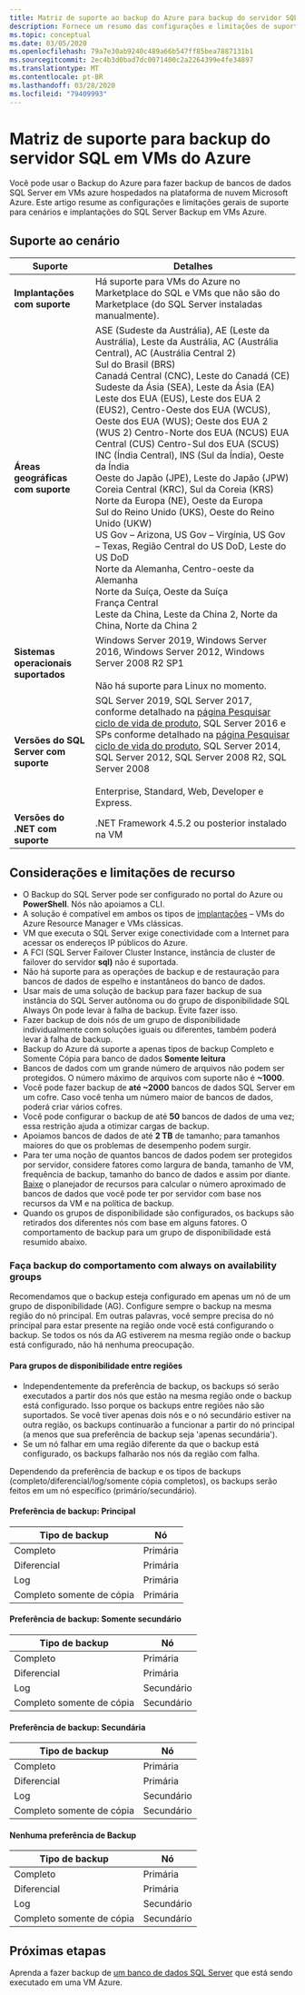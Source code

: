 ```yaml
---
title: Matriz de suporte ao backup do Azure para backup do servidor SQL em VMs do Azure
description: Fornece um resumo das configurações e limitações de suporte ao fazer backup do SQL Server em VMs Azure com o serviço de backup do Azure.
ms.topic: conceptual
ms.date: 03/05/2020
ms.openlocfilehash: 79a7e30ab9240c489a66b547ff85bea7887131b1
ms.sourcegitcommit: 2ec4b3d0bad7dc0071400c2a2264399e4fe34897
ms.translationtype: MT
ms.contentlocale: pt-BR
ms.lasthandoff: 03/28/2020
ms.locfileid: "79409993"
---
```

# <a name="support-matrix-for-sql-server-backup-in-azure-vms"></a>Matriz de suporte para backup do servidor SQL em VMs do Azure

Você pode usar o Backup do Azure para fazer backup de bancos de dados SQL Server em VMs azure hospedados na plataforma de nuvem Microsoft Azure. Este artigo resume as configurações e limitações gerais de suporte para cenários e implantações do SQL Server Backup em VMs Azure.

## <a name="scenario-support"></a>Suporte ao cenário

**Suporte** | **Detalhes**
--- | ---
**Implantações com suporte** | Há suporte para VMs do Azure no Marketplace do SQL e VMs que não são do Marketplace (do SQL Server instaladas manualmente).
**Áreas geográficas com suporte** | ASE (Sudeste da Austrália), AE (Leste da Austrália), Leste da Austrália, AC (Austrália Central), AC (Austrália Central 2) <br> Sul do Brasil (BRS)<br> Canadá Central (CNC), Leste do Canadá (CE)<br> Sudeste da Ásia (SEA), Leste da Ásia (EA) <br> Leste dos EUA (EUS), Leste dos EUA 2 (EUS2), Centro-Oeste dos EUA (WCUS), Oeste dos EUA (WUS); Oeste dos EUA 2 (WUS 2) Centro-Norte dos EUA (NCUS) EUA Central (CUS) Centro-Sul dos EUA (SCUS) <br> INC (Índia Central), INS (Sul da Índia), Oeste da Índia <br> Oeste do Japão (JPE), Leste do Japão (JPW) <br> Coreia Central (KRC), Sul da Coreia (KRS) <br> Norte da Europa (NE), Oeste da Europa <br> Sul do Reino Unido (UKS), Oeste do Reino Unido (UKW) <br> US Gov – Arizona, US Gov – Virgínia, US Gov – Texas, Região Central do US DoD, Leste do US DoD <br> Norte da Alemanha, Centro-oeste da Alemanha <br> Norte da Suíça, Oeste da Suíça <br> França Central <br> Leste da China, Leste da China 2, Norte da China, Norte da China 2
**Sistemas operacionais suportados** | Windows Server 2019, Windows Server 2016, Windows Server 2012, Windows Server 2008 R2 SP1 <br/><br/> Não há suporte para Linux no momento.
**Versões do SQL Server com suporte** | SQL Server 2019, SQL Server 2017, conforme detalhado na [página Pesquisar ciclo de vida de produto](https://support.microsoft.com/lifecycle/search?alpha=SQL%20server%202017), SQL Server 2016 e SPs conforme detalhado na [página Pesquisar ciclo de vida do produto](https://support.microsoft.com/lifecycle/search?alpha=SQL%20server%202016%20service%20pack), SQL Server 2014, SQL Server 2012, SQL Server 2008 R2, SQL Server 2008 <br/><br/> Enterprise, Standard, Web, Developer e Express.
**Versões do .NET com suporte** | .NET Framework 4.5.2 ou posterior instalado na VM

## <a name="feature-consideration-and-limitations"></a>Considerações e limitações de recurso

* O Backup do SQL Server pode ser configurado no portal do Azure ou **PowerShell**. Nós não apoiamos a CLI.
* A solução é compatível em ambos os tipos de [implantações](https://docs.microsoft.com/azure/azure-resource-manager/resource-manager-deployment-model) – VMs do Azure Resource Manager e VMs clássicas.
* VM que executa o SQL Server exige conectividade com a Internet para acessar os endereços IP públicos do Azure.
* A FCI (SQL Server Failover Cluster Instance, instância de cluster de failover do servidor **sql)** não é suportada.
* Não há suporte para as operações de backup e de restauração para bancos de dados de espelho e instantâneos do banco de dados.
* Usar mais de uma solução de backup para fazer backup de sua instância do SQL Server autônoma ou do grupo de disponibilidade SQL Always On pode levar à falha de backup. Evite fazer isso.
* Fazer backup de dois nós de um grupo de disponibilidade individualmente com soluções iguais ou diferentes, também poderá levar à falha de backup.
* Backup do Azure dá suporte a apenas tipos de backup Completo e Somente Cópia para banco de dados **Somente leitura**
* Bancos de dados com um grande número de arquivos não podem ser protegidos. O número máximo de arquivos com suporte não é **~1000**.  
* Você pode fazer backup de **até ~2000** bancos de dados SQL Server em um cofre. Caso você tenha um número maior de bancos de dados, poderá criar vários cofres.
* Você pode configurar o backup de até **50** bancos de dados de uma vez; essa restrição ajuda a otimizar cargas de backup.
* Apoiamos bancos de dados de até **2 TB** de tamanho; para tamanhos maiores do que os problemas de desempenho podem surgir.
* Para ter uma noção de quantos bancos de dados podem ser protegidos por servidor, considere fatores como largura de banda, tamanho de VM, frequência de backup, tamanho do banco de dados e assim por diante. [Baixe](https://download.microsoft.com/download/A/B/5/AB5D86F0-DCB7-4DC3-9872-6155C96DE500/SQL%20Server%20in%20Azure%20VM%20Backup%20Scale%20Calculator.xlsx) o planejador de recursos para calcular o número aproximado de bancos de dados que você pode ter por servidor com base nos recursos da VM e na política de backup.
* Quando os grupos de disponibilidade são configurados, os backups são retirados dos diferentes nós com base em alguns fatores. O comportamento de backup para um grupo de disponibilidade está resumido abaixo.

### <a name="back-up-behavior-with-always-on-availability-groups"></a>Faça backup do comportamento com always on availability groups

Recomendamos que o backup esteja configurado em apenas um nó de um grupo de disponibilidade (AG). Configure sempre o backup na mesma região do nó principal. Em outras palavras, você sempre precisa do nó principal para estar presente na região onde você está configurando o backup. Se todos os nós da AG estiverem na mesma região onde o backup está configurado, não há nenhuma preocupação.

#### <a name="for-cross-region-ag"></a>Para grupos de disponibilidade entre regiões

* Independentemente da preferência de backup, os backups só serão executados a partir dos nós que estão na mesma região onde o backup está configurado. Isso porque os backups entre regiões não são suportados. Se você tiver apenas dois nós e o nó secundário estiver na outra região, os backups continuarão a funcionar a partir do nó principal (a menos que sua preferência de backup seja 'apenas secundária').
* Se um nó falhar em uma região diferente da que o backup está configurado, os backups falharão nos nós da região com falha.

Dependendo da preferência de backup e os tipos de backups (completo/diferencial/log/somente cópia completos), os backups serão feitos em um nó específico (primário/secundário).

#### <a name="backup-preference-primary"></a>Preferência de backup: Principal

**Tipo de backup** | **Nó**
--- | ---
Completo | Primária
Diferencial | Primária
Log |  Primária
Completo somente de cópia |  Primária

#### <a name="backup-preference-secondary-only"></a>Preferência de backup: Somente secundário

**Tipo de backup** | **Nó**
--- | ---
Completo | Primária
Diferencial | Primária
Log |  Secundário
Completo somente de cópia |  Secundário

#### <a name="backup-preference-secondary"></a>Preferência de backup: Secundária

**Tipo de backup** | **Nó**
--- | ---
Completo | Primária
Diferencial | Primária
Log |  Secundário
Completo somente de cópia |  Secundário

#### <a name="no-backup-preference"></a>Nenhuma preferência de Backup

**Tipo de backup** | **Nó**
--- | ---
Completo | Primária
Diferencial | Primária
Log |  Secundário
Completo somente de cópia |  Secundário

## <a name="next-steps"></a>Próximas etapas

Aprenda a fazer backup de [um banco de dados SQL Server](backup-azure-sql-database.md) que está sendo executado em uma VM Azure.
